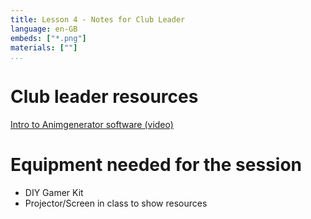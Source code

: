 ```yaml
---
title: Lesson 4 - Notes for Club Leader
language: en-GB
embeds: ["*.png"]
materials: [""]
...
```


# Club leader resources

[Intro to Animgenerator software (video)](https://www.youtube.com/watch?v=3EWrIves9_U)

# Equipment needed for the session

+ DIY Gamer Kit
+ Projector/Screen in class to show resources